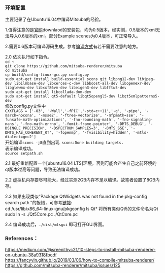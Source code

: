 ### 环境配置
主要记录了在Ubuntu16.04中编译Mitsuba的经验。

1.值得注意的是[官网]downlaod的安装包，均为0.5版本，经实测，0.5版本的xml无法导入0.6版本的xml。部分Example scenes为0.4版本，可正常导入。  

2.需要0.6版本可编译源码生成。参考[编译方式]有若干需要注意的地方。  

2.0 依次执行如下指令。  
    `cd ~`  
    `git clone https://github.com/mitsuba-renderer/mitsuba`  
    `cd mitsuba`  
    `cp build/config-linux-gcc.py config.py`  
    `sudo apt-get install build-essential scons git libpng12-dev libjpeg-dev libilmbase-dev libxerces-c-dev libboost-all-dev libopenexr-dev libglewmx-dev libxxf86vm-dev libeigen3-dev libfftw3-dev`  
    `sudo apt-get install libcollada-dom-dev`  
    `sudo apt-get install qt5-default libqt5opengl5-dev libqt5xmlpatterns5-dev`  
    修改config.py文件中  
    `CXXFLAGS = ['-O3', '-Wall','-fPIC','-std=c++11','-g', '-pipe', '-march=nocona', '-msse2', '-ftree-vectorize', '-mfpmath=sse', '-funsafe-math-optimizations', '-fno-rounding-math', '-fno-signaling-nans', '-fno-math-errno', '-fomit-frame-pointer', '-DMTS_DEBUG', '-DSINGLE_PRECISION', '-DSPECTRUM_SAMPLES=3', '-DMTS_SSE', '-DMTS_HAS_COHERENT_RT', '-fopenmp', '-fvisibility=hidden', '-mtls-dialect=gnu2']`  
    开始编译`scons -j8`直到出现` scons:Done building targets.`  
    表示编译成功。  
    `source setpath.sh`

2.1 最好重新配置一个[ubuntu16.04 LTS]环境，否则可能会产生自己之前环境的qt版本过高等问题，导致无法编译成功。  

2.2 虚拟机内存要尽可能大，经过实测2GB内存不足以编译。故笔者设置了8GB内存。  

2.3 如果出现类似“Package QtWidgets was not found in the pkg-config search path.”的报错，可参考[链接]:  
    cd /usr/lib/x86_64-linux-gnu/pkgconfig
    ls Qt*
    将所有类似Qt5的文件命名为Qt
    sudo ln -s ./Qt5Core.pc ./QtCore.pc

2.4 编译成功后，`./dist/mtsgui` 即可打开GUI界面。  


### References：
https://medium.com/@sreenithyc21/10-steps-to-install-mitsuba-renderer-on-ubuntu-38a9318fbcdf  
https://fancyvin.github.io/2019/03/06/how-to-compile-mitsuba-renderer/  
https://github.com/mitsuba-renderer/mitsuba/issues/125  


[官网]: https://www.mitsuba-renderer.org/download.html  
[编译方式]: https://medium.com/@sreenithyc21/10-steps-to-install-mitsuba-renderer-on-ubuntu-38a9318fbcdf
[ubuntu16.04]: https://releases.ubuntu.com/xenial/  
[链接]: https://github.com/mitsuba-renderer/mitsuba/issues/125  
